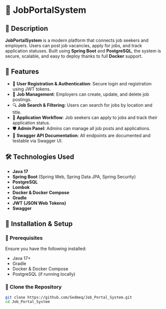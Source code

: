 # 💼 JobPortalSystem

## 📜 Description

**JobPortalSystem** is a modern platform that connects job seekers and employers. Users can post job vacancies, apply for jobs, and track application statuses. Built using **Spring Boot** and **PostgreSQL**, the system is secure, scalable, and easy to deploy thanks to full **Docker** support.

## 🎯 Features

- 🔐 **User Registration & Authentication**: Secure login and registration using JWT tokens.
- 📝 **Job Management**: Employers can create, update, and delete job postings.
- 🔍 **Job Search & Filtering**: Users can search for jobs by location and title.
- 📄 **Application Workflow**: Job seekers can apply to jobs and track their application status.
- 🛡️ **Admin Panel**: Admins can manage all job posts and applications.
- 📑 **Swagger API Documentation**: All endpoints are documented and testable via Swagger UI.

## 🛠️ Technologies Used

- **Java 17**
- **Spring Boot** (Spring Web, Spring Data JPA, Spring Security)
- **PostgreSQL**
- **Lombok**
- **Docker & Docker Compose**
- **Gradle**
- **JWT (JSON Web Tokens)**
- **Swagger**

## 🚀 Installation & Setup

### 🔹 Prerequisites

Ensure you have the following installed:

- Java 17+
- Gradle
- Docker & Docker Compose
- PostgreSQL (if running locally)

### 🔹 Clone the Repository

```bash
git clone https://github.com/Sedmeq/Job_Portal_System.git
cd Job_Portal_System
